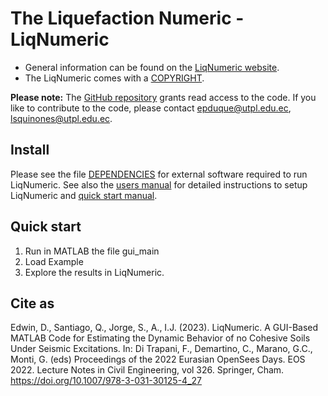 # The Liquefaction Numeric - LiqNumeric

- General information can be found on the [LiqNumeric website](https://ingenieriasismica.utpl.edu.ec/?q=es/LiqNumeric).
- The LiqNumeric comes with a [COPYRIGHT][2].

**Please note:** The [GitHub repository](https://github.com/grissutpl/LiqNumeric) grants read access to the code.
If you like to contribute to the code, please contact [epduque@utpl.edu.ec](mailto:epduque@utpl.edu.ec), [lsquinones@utpl.edu.ec](mailto:lsquinones@utpl.edu.ec).

## Install

Please see the file [DEPENDENCIES][3] for external software required to run LiqNumeric.
See also the [users manual][4] for detailed instructions to setup LiqNumeric and [quick start manual][1].

## Quick start

1. Run in MATLAB the file gui_main
2. Load Example
3. Explore the results in LiqNumeric.

## Cite as

Edwin, D., Santiago, Q., Jorge, S., A., I.J. (2023). LiqNumeric. A GUI-Based MATLAB Code for Estimating the Dynamic Behavior of no Cohesive Soils Under Seismic Excitations. In: Di Trapani, F., Demartino, C., Marano, G.C., Monti, G. (eds) Proceedings of the 2022 Eurasian OpenSees Days. EOS 2022. Lecture Notes in Civil Engineering, vol 326. Springer, Cham. https://doi.org/10.1007/978-3-031-30125-4_27

[1]: doc/uso_rapido/manual_EN.md
[2]: COPYRIGHT
[3]: doc/DEPENDENCIES.md
[4]: doc/manual.pdf
